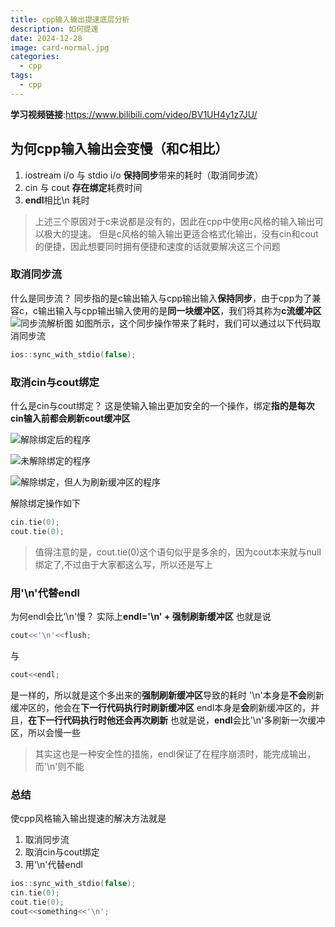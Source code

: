 ```yaml
---
title: cpp输入输出提速底层分析
description: 如何提速
date: 2024-12-28
image: card-normal.jpg
categories:
  - cpp
tags:
  - cpp
---
```

**学习视频链接**:https://www.bilibili.com/video/BV1UH4y1z7JU/
## 为何cpp输入输出会变慢（和C相比）
1. iostream i/o 与 stdio i/o **保持同步**带来的耗时（取消同步流）
2. cin 与 cout **存在绑定**耗费时间
3. **endl**相比\n 耗时
> 上述三个原因对于c来说都是没有的，因此在cpp中使用c风格的输入输出可以极大的提速。
> 但是c风格的输入输出更适合格式化输出，没有cin和cout的便捷，因此想要同时拥有便捷和速度的话就要解决这三个问题


### 取消同步流
什么是同步流？
同步指的是c输出输入与cpp输出输入**保持同步**，由于cpp为了兼容c，c输出输入与cpp输出输入使用的是**同一块缓冲区**，我们将其称为**c流缓冲区**
![同步流解析图](算法学习-至2025二月/algorithm-iostream/tongbuliu.png)
如图所示，这个同步操作带来了耗时，我们可以通过以下代码取消同步流
```cpp
ios::sync_with_stdio(false);
```

### 取消cin与cout绑定
什么是cin与cout绑定？
这是使输入输出更加安全的一个操作，绑定**指的是每次cin输入前都会刷新cout缓冲区**


![解除绑定后的程序](算法学习-至2025二月/algorithm-iostream/cin1.png)




![未解除绑定的程序](算法学习-至2025二月/algorithm-iostream/cin2.png)




![解除绑定，但人为刷新缓冲区的程序](算法学习-至2025二月/algorithm-iostream/cin3.png)


解除绑定操作如下
```cpp
cin.tie(0);
cout.tie(0);
```
>值得注意的是，cout.tie(0)这个语句似乎是多余的，因为cout本来就与null绑定了,不过由于大家都这么写，所以还是写上


### 用'\n'代替endl
为何endl会比'\n'慢？
实际上**endl='\n' + 强制刷新缓冲区**
也就是说
```cpp
cout<<'\n'<<flush;
```
与
```cpp
cout<<endl;
```
是一样的，所以就是这个多出来的**强制刷新缓冲区**导致的耗时
'\n'本身是**不会**刷新缓冲区的，他会在**下一行代码执行时刷新缓冲区**
endl本身是**会**刷新缓冲区的，并且，**在下一行代码执行时他还会再次刷新**
也就是说，**endl**会比'\n'多刷新一次缓冲区，所以会慢一些
> 其实这也是一种安全性的措施，endl保证了在程序崩溃时，能完成输出，而'\n'则不能


### 总结
使cpp风格输入输出提速的解决方法就是
1. 取消同步流
2. 取消cin与cout绑定
3. 用'\n'代替endl
```cpp
ios::sync_with_stdio(false);
cin.tie(0);
cout.tie(0);
cout<<something<<'\n';
```

